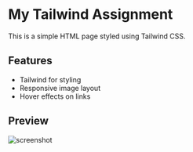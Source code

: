 # My Tailwind Assignment

This is a simple HTML page styled using Tailwind CSS.

## Features

- Tailwind for styling
- Responsive image layout
- Hover effects on links

## Preview

![screenshot](screenshot.png)
